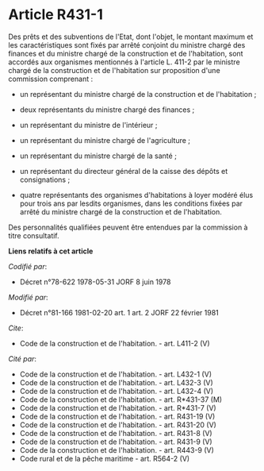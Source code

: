 # Article R431-1

Des prêts et des subventions de l'Etat, dont l'objet, le montant maximum et les caractéristiques sont fixés par arrêté
conjoint du ministre chargé des finances et du ministre chargé de la construction et de l'habitation, sont accordés aux
organismes mentionnés à l'article L. 411-2 par le ministre chargé de la construction et de l'habitation sur proposition d'une
commission comprenant :

- un représentant du ministre chargé de la construction et de l'habitation ;

- deux représentants du ministre chargé des finances ;

- un représentant du ministre de l'intérieur ;

- un représentant du ministre chargé de l'agriculture ;

- un représentant du ministre chargé de la santé ;

- un représentant du directeur général de la caisse des dépôts et consignations ;

- quatre représentants des organismes d'habitations à loyer modéré élus pour trois ans par lesdits organismes, dans les
conditions fixées par arrêté du ministre chargé de la construction et de l'habitation. 

Des personnalités qualifiées peuvent être entendues par la commission à titre consultatif.

**Liens relatifs à cet article**

_Codifié par_:

  - Décret n°78-622 1978-05-31 JORF 8 juin 1978

_Modifié par_:

  - Décret n°81-166 1981-02-20 art. 1 art. 2 JORF 22 février 1981

_Cite_:

  - Code de la construction et de l'habitation. - art. L411-2 (V)

_Cité par_:

  - Code de la construction et de l'habitation. - art. L432-1 (V)
  - Code de la construction et de l'habitation. - art. L432-3 (V)
  - Code de la construction et de l'habitation. - art. L432-4 (V)
  - Code de la construction et de l'habitation. - art. R*431-37 (M)
  - Code de la construction et de l'habitation. - art. R*431-7 (V)
  - Code de la construction et de l'habitation. - art. R431-19 (V)
  - Code de la construction et de l'habitation. - art. R431-20 (V)
  - Code de la construction et de l'habitation. - art. R431-8 (V)
  - Code de la construction et de l'habitation. - art. R431-9 (V)
  - Code de la construction et de l'habitation. - art. R443-9 (V)
  - Code rural et de la pêche maritime - art. R564-2 (V)
